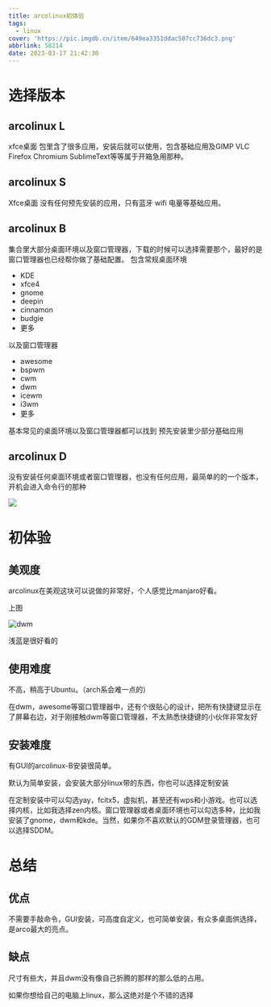 ```yaml
---
title: arcolinux初体验
tags:
  - linux
cover: 'https://pic.imgdb.cn/item/649ea3351ddac507cc736dc3.png'
abbrlink: 58214
date: 2023-03-17 21:42:30
---
```

# 选择版本

## arcolinux L

xfce桌面
包里含了很多应用，安装后就可以使用，包含基础应用及GIMP VLC Firefox Chromium SublimeText等等属于开箱急用那种。

## arcolinux S

Xfce桌面
没有任何预先安装的应用，只有蓝牙 wifi 电量等基础应用。

## arcolinux B

集合里大部分桌面环境以及窗口管理器，下载的时候可以选择需要那个，最好的是窗口管理器也已经帮你做了基础配置。
包含常规桌面环境

- KDE 
- xfce4 
- gnome
- deepin
- cinnamon
- budgie
- 更多
  
以及窗口管理器

- awesome
- bspwm
- cwm
- dwm
- icewm
- i3wm
- 更多

基本常见的桌面环境以及窗口管理器都可以找到 预先安装里少部分基础应用

## arcolinux D

没有安装任何桌面环境或者窗口管理器，也没有任何应用，最简单的的一个版本，开机会进入命令行的那种

![](https://pic.imgdb.cn/item/641476c6a682492fcc6634cc.jpg)

# 初体验

## 美观度

arcolinux在美观这块可以说做的非常好，个人感觉比manjaro好看。

上图

![dwm](https://ts1.cn.mm.bing.net/th/id/R-C.9b6a37620528fce2e985827bcf4fac51?rik=8qcCLgbefhANiA&riu=http%3a%2f%2fwww.arcolinuxd.com%2fwp-content%2fuploads%2f2020%2f12%2fcompare-dwm-original-and-ours.jpg&ehk=2bd0DtI8eFYIjm5xd2iYTPFi%2b8cf%2bvSjLsvpn22u%2bw4%3d&risl=&pid=ImgRaw&r=0)

浅蓝是很好看的

## 使用难度

不高，稍高于Ubuntu。（arch系会难一点的）

在dwm，awesome等窗口管理器中，还有个很贴心的设计，把所有快捷键显示在了屏幕右边，对于刚接触dwm等窗口管理器，不太熟悉快捷键的小伙伴非常友好

## 安装难度

有GUI的arcolinux-B安装很简单。

默认为简单安装，会安装大部分linux带的东西，你也可以选择定制安装

在定制安装中可以勾选yay，fcitx5，虚拟机，甚至还有wps和小游戏。也可以选择内核，比如我选择zen内核。窗口管理器或者桌面环境也可以勾选多种，比如我安装了gnome，dwm和kde。当然，如果你不喜欢默认的GDM登录管理器，也可以选择SDDM。

# 总结

## 优点

不需要手敲命令，GUI安装，可高度自定义，也可简单安装，有众多桌面供选择，是arco最大的亮点。

## 缺点

尺寸有些大，并且dwm没有像自己折腾的那样的那么低的占用。

如果你想给自己的电脑上linux，那么这绝对是个不错的选择